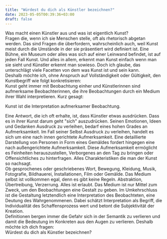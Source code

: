 ```yaml
---
title: "Würdest du dich als Künstler bezeichnen?"
date: 2023-05-05T00:39:36+03:00
draft: false
---
```


Was macht einen Künstler aus und was ist eigentlich Kunst?  
Fragen die, wenn ich sie Menschen stelle, oft als rhetorisch abgetan werden. Das sind Fragen die überfordern, wahrscheinlich auch, weil Kunst meist durch die Umstände in der sie präsentiert wird definiert ist. Eine Bühne, ein Museum oder alles was sich auf einer Leinwand befindet, ist auf jeden Fall Kunst. Und alles in allem, erkennt man Kunst einfach wenn man sie sieht und Künstler erkennt man sowieso. Doch ich glaube, das unterschlägt viele Facetten von dem was Kunst ist und sein kann.  
Deshalb möchte ich, ohne Anspruch auf Vollständigkeit oder Gültigkeit, den Kunstbegriff wie folgt konkretisieren:  
Kunst geht immer mit Beobachtung einher und Künstlerinnen sind aufmerksame Beobachterinnen, die ihre Beobachtungen durch ein Medium ihrer Wahl interpretieren. Kurz gesagt: 

Kunst ist die Interpretation aufmerksamer Beobachtung. 

Eine Antwort, die ich oft erhalte, ist, dass Künstler etwas ausdrücken. Dass es in ihrer Kunst darum geht "sich" auszudrücken. 
Seinen Emotionen, Ideen und Gedanken Ausdruck zu verleihen, bedarf eines hohen Grades an Aufmerksamkeit. Im Fall seiner Selbst Ausdruck zu verleihen, handelt es sich um eine nach innen gerichtete Aufmerksamkeit. Eine detaillierte Darstellung von Personen in Form eines Gemäldes fordert hingegen eine nach außengerichtete Aufmerksamkeit. Diese Aufmerksamkeit ermöglicht es Feinheiten herauszustellen, Verborgenes an den Tag zu bringen oder Offensichtliches zu hinterfragen. Alles Charakteristiken die man der Kunst so nachsagt.  
Ob gesprochenes oder geschriebenes Wort, Bewegung, Kleidung, Musik, Fotografie, Bildhauerei, Installationen, Film oder Gemälde. Das Medium selbst ist vollkommen egal, denn es gibt keine Regeln. Abstraktion, Übertreibung, Verzerrung. Alles ist erlaubt. Das Medium ist nur Mittel zum Zweck, um den Beobachtungen eine Gestalt zu geben. Im Umkehrschluss ist die Gestaltung letztendlich eine Interpretation des Beobachteten, eine Deutung des Wahrgenommenen. Dabei schätzt Interpretation als Begriff, die Individualität des Schaffensprozess wert und betont die Subjektivität der Kreation.  
Definitionen bergen immer die Gefahr sich in der Semantik zu verlieren und damit die Bedeutung im Konkreten aus den Augen zu verlieren. Deshalb möchte ich dich fragen:  
Würdest du dich als Künstler bezeichnen?